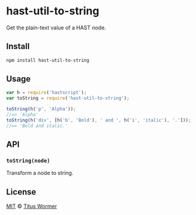 <!--This file is generated by `build-packages.js`-->

# hast-util-to-string

Get the plain-text value of a HAST node.

## Install

```sh
npm install hast-util-to-string
```

## Usage

```javascript
var h = require('hastscript');
var toString = require('hast-util-to-string');

toString(h('p', 'Alpha'));
//=> 'Alpha'
toString(h('div', [h('b', 'Bold'), ' and ', h('i', 'italic'), '.']));
//=> 'Bold and italic.'
```

## API

### `toString(node)`

Transform a node to string.

## License

[MIT](https://github.com/rehypejs/rehype-minify/blob/master/license) © [Titus Wormer](http://wooorm.com)
